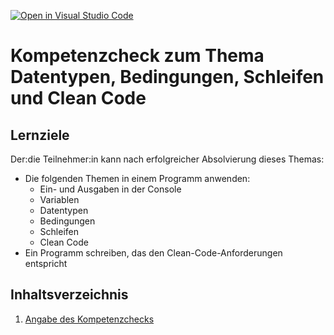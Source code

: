 [![Open in Visual Studio Code](https://classroom.github.com/assets/open-in-vscode-2e0aaae1b6195c2367325f4f02e2d04e9abb55f0b24a779b69b11b9e10269abc.svg)](https://classroom.github.com/online_ide?assignment_repo_id=17237293&assignment_repo_type=AssignmentRepo)
# Kompetenzcheck zum Thema Datentypen, Bedingungen, Schleifen und Clean Code

## Lernziele
Der:die Teilnehmer:in kann nach erfolgreicher Absolvierung dieses Themas:
- Die folgenden Themen in einem Programm anwenden:
  - Ein- und Ausgaben in der Console
  - Variablen
  - Datentypen
  - Bedingungen
  - Schleifen
  - Clean Code
- Ein Programm schreiben, das den Clean-Code-Anforderungen entspricht

## Inhaltsverzeichnis

1. [Angabe des Kompetenzchecks](content/kompetenzcheck.md)
